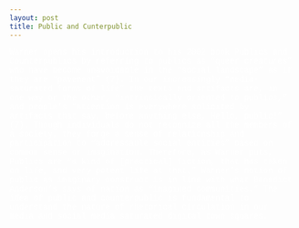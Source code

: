 ```yaml
---
layout: post
title: Public and Cunterpublic
---
```

<span style="color:#fff; font-family: 'Courier New'"> 
Warner opens his introduction to his 2002 book Publics and Counterpublics by referring to publics as “queer creatures” who have become unavoidable in the “social landscape” as if they are “pavement” (7). In our increasingly “media-saturated forms of life” the texts and artifacts are, in one way or the other, “intrinsically oriented to publics,” and people’s “attention is everywhere solicited by artifacts that say, before anything else, Hello, public!” (7). Though individuals do not recognize all the members of a society, they forge a sense of relationship and participation to “addressable social entities” based on common sense or imagination. Therefore, as Warner puts, Publics are “a kind of [practical] fiction, that has taken on life, and very potent life at that.” Warner’s notion of public as imaginary construct is in line with what Benedict Anderson’s says of nation as “imagined communities.” The idea of public and counterpublic is fundamental to understand the nature of rhetorical circulation in our media and social media saturated digital town squares. 
</span>
